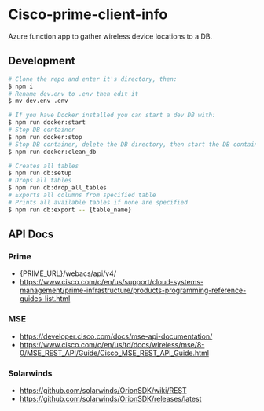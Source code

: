 # Cisco-prime-client-info
Azure function app to gather wireless device locations to a DB.

## Development
```sh
# Clone the repo and enter it's directory, then:
$ npm i
# Rename dev.env to .env then edit it
$ mv dev.env .env

# If you have Docker installed you can start a dev DB with:
$ npm run docker:start
# Stop DB container 
$ npm run docker:stop
# Stop DB container, delete the DB directory, then start the DB container
$ npm run docker:clean_db

# Creates all tables
$ npm run db:setup
# Drops all tables
$ npm run db:drop_all_tables
# Exports all columns from specified table
# Prints all available tables if none are specified
$ npm run db:export -- {table_name}
```

## API Docs
### Prime
 - {PRIME_URL}/webacs/api/v4/
 - https://www.cisco.com/c/en/us/support/cloud-systems-management/prime-infrastructure/products-programming-reference-guides-list.html

### MSE
 - https://developer.cisco.com/docs/mse-api-documentation/
 - https://www.cisco.com/c/en/us/td/docs/wireless/mse/8-0/MSE_REST_API/Guide/Cisco_MSE_REST_API_Guide.html

### Solarwinds
 - https://github.com/solarwinds/OrionSDK/wiki/REST
 - https://github.com/solarwinds/OrionSDK/releases/latest